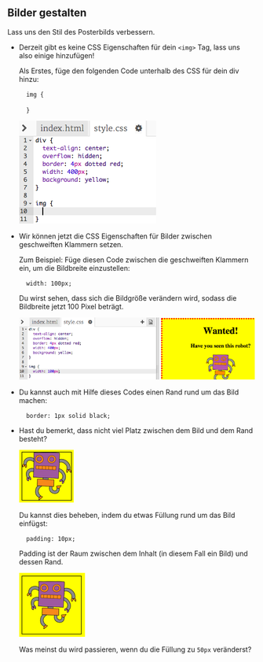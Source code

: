 ## Bilder gestalten

Lass uns den Stil des Posterbilds verbessern.

+ Derzeit gibt es keine CSS Eigenschaften für dein `<img>` Tag, lass uns also einige hinzufügen!
    
    Als Erstes, füge den folgenden Code unterhalb des CSS für dein div hinzu:
    
        img {
        
        }
        
    
    ![Screenshot](images/wanted-img-css.png)

+ Wir können jetzt die CSS Eigenschaften für Bilder zwischen geschweiften Klammern setzen.
    
    Zum Beispiel: Füge diesen Code zwischen die geschweiften Klammern ein, um die Bildbreite einzustellen:
    
        width: 100px;
        
    
    Du wirst sehen, dass sich die Bildgröße verändern wird, sodass die Bildbreite jetzt 100 Pixel beträgt.
    
    ![Screenshot](images/wanted-img-width.png)

+ Du kannst auch mit Hilfe dieses Codes einen Rand rund um das Bild machen:
    
        border: 1px solid black;
        

+ Hast du bemerkt, dass nicht viel Platz zwischen dem Bild und dem Rand besteht?
    
    ![screenshot](images/wanted-img-border.png)
    
    Du kannst dies beheben, indem du etwas Füllung rund um das Bild einfügst:
    
        padding: 10px;
        
    
    Padding ist der Raum zwischen dem Inhalt (in diesem Fall ein Bild) und dessen Rand.
    
    ![Screenshot](images/wanted-img-padding.png)
    
    Was meinst du wird passieren, wenn du die Füllung zu `50px` veränderst?